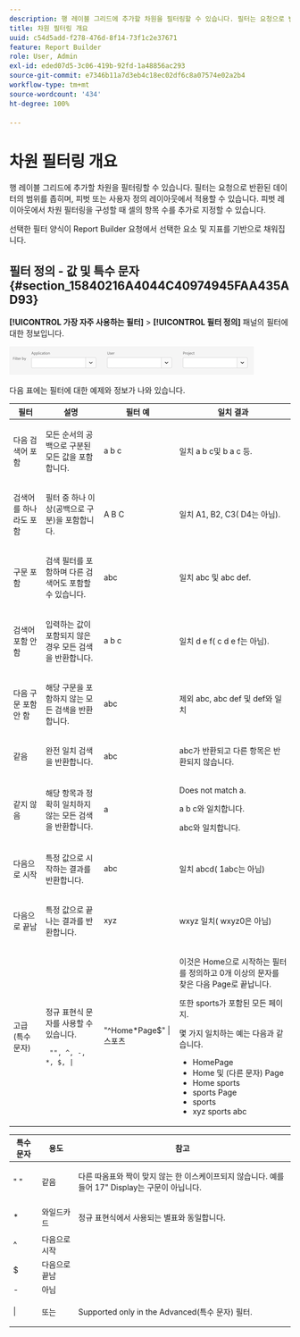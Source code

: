 ```yaml
---
description: 행 레이블 그리드에 추가할 차원을 필터링할 수 있습니다. 필터는 요청으로 반환된 데이터의 범위를 좁히며, 피벗 또는 사용자 정의 레이아웃에서 적용할 수 있습니다. 피벗 레이아웃에서 차원 필터링을 구성할 때 셀의 항목 수를 추가로 지정할 수 있습니다.
title: 차원 필터링 개요
uuid: c54d5add-f278-476d-8f14-73f1c2e37671
feature: Report Builder
role: User, Admin
exl-id: eded07d5-3c06-419b-92fd-1a48856ac293
source-git-commit: e7346b11a7d3eb4c18ec02df6c8a07574e02a2b4
workflow-type: tm+mt
source-wordcount: '434'
ht-degree: 100%

---
```


# 차원 필터링 개요

행 레이블 그리드에 추가할 차원을 필터링할 수 있습니다. 필터는 요청으로 반환된 데이터의 범위를 좁히며, 피벗 또는 사용자 정의 레이아웃에서 적용할 수 있습니다. 피벗 레이아웃에서 차원 필터링을 구성할 때 셀의 항목 수를 추가로 지정할 수 있습니다.

선택한 필터 양식이 Report Builder 요청에서 선택한 요소 및 지표를 기반으로 채워집니다.

## 필터 정의 - 값 및 특수 문자 {#section_15840216A4044C40974945FAA435AD93}

**[!UICONTROL 가장 자주 사용하는 필터]** > **[!UICONTROL 필터 정의]** 패널의 필터에 대한 정보입니다.

![](/help/admin/admin/assets/filter.png)

다음 표에는 필터에 대한 예제와 정보가 나와 있습니다.

<table id="table_8AC3A26FF02143DBA949B30F2A46CF11"> 
 <thead> 
  <tr> 
   <th colname="col1" class="entry"> 필터 </th> 
   <th colname="col02" class="entry"> 설명 </th> 
   <th colname="col2" class="entry"> 필터 예 </th> 
   <th colname="col3" class="entry"> 일치 결과 </th> 
  </tr> 
 </thead>
 <tbody> 
  <tr> 
   <td colname="col1"> <p>다음 검색어 포함 </p> </td> 
   <td colname="col02"> <p>모든 순서의 공백으로 구분된 모든 값을 포함합니다. </p> </td> 
   <td colname="col2"> <p>a b c </p> </td> 
   <td colname="col3"> <p>일치 <span class="term"> a b c</span>및 <span class="term"> b a c</span> 등. </p> </td> 
  </tr> 
  <tr> 
   <td colname="col1"> <p>검색어를 하나라도 포함 </p> </td> 
   <td colname="col02"> <p>필터 중 하나 이상(공백으로 구분)을 포함합니다. </p> </td> 
   <td colname="col2"> <p>A B C </p> </td> 
   <td colname="col3"> <p>일치 <span class="term"> A1</span>, <span class="term"> B2</span>, <span class="term"> C3</span>(<span class="term"> D4</span>는 아님). </p> </td> 
  </tr> 
  <tr> 
   <td colname="col1"> <p>구문 포함 </p> </td> 
   <td colname="col02"> <p>검색 필터를 포함하며 다른 검색어도 포함할 수 있습니다. </p> </td> 
   <td colname="col2"> <p>abc </p> </td> 
   <td colname="col3"> <p>일치 <span class="term"> abc</span> 및 <span class="term"> abc def</span>. </p> </td> 
  </tr> 
  <tr> 
   <td colname="col1"> <p>검색어 포함 안 함 </p> </td> 
   <td colname="col02"> <p>입력하는 값이 포함되지 않은 경우 모든 검색을 반환합니다. </p> </td> 
   <td colname="col2"> <p>a b c </p> </td> 
   <td colname="col3"> <p>일치 <span class="term"> d e f</span>(<span class="term"> c d e f</span>는 아님). </p> </td> 
  </tr> 
  <tr> 
   <td colname="col1"> <p>다음 구문 포함 안 함 </p> </td> 
   <td colname="col02"> <p>해당 구문을 포함하지 않는 모든 검색을 반환합니다. </p> </td> 
   <td colname="col2"> <p>abc </p> </td> 
   <td colname="col3"> <p>제외 <span class="term"> abc</span>, <span class="term"> abc def</span> 및 <span class="term"> def</span>와 일치 </p> </td> 
  </tr> 
  <tr> 
   <td colname="col1"> <p>같음 </p> </td> 
   <td colname="col02"> <p>완전 일치 검색을 반환합니다. </p> </td> 
   <td colname="col2"> <p>abc </p> </td> 
   <td colname="col3"> <p> <span class="term"> abc</span>가 반환되고 다른 항목은 반환되지 않습니다. </p> </td> 
  </tr> 
  <tr> 
   <td colname="col1"> <p>같지 않음 </p> </td> 
   <td colname="col02"> <p>해당 항목과 정확히 일치하지 않는 모든 검색을 반환합니다. </p> </td> 
   <td colname="col2"> <p>a </p> </td> 
   <td colname="col3"> <p>Does not match <span class="term"> a</span>. </p> <p><span class="term"> a b c</span>와 일치합니다. </p> <p><span class="term"> abc</span>와 일치합니다. </p> </td> 
  </tr> 
  <tr> 
   <td colname="col1"> <p>다음으로 시작 </p> </td> 
   <td colname="col02"> <p>특정 값으로 시작하는 결과를 반환합니다. </p> </td> 
   <td colname="col2"> <p>abc </p> </td> 
   <td colname="col3"> <p>일치 <span class="term"> abcd</span>(<span class="term"> 1abc</span>는 아님) </p> </td> 
  </tr> 
  <tr> 
   <td colname="col1"> <p>다음으로 끝남 </p> </td> 
   <td colname="col02"> <p>특정 값으로 끝나는 결과를 반환합니다. </p> </td> 
   <td colname="col2"> <p>xyz </p> </td> 
   <td colname="col3"> <p><span class="term"> wxyz</span> 일치(<span class="term"> wxyz0</span>은 아님) </p> </td> 
  </tr> 
  <tr> 
   <td colname="col1"> <p>고급 (특수 문자) </p> </td> 
   <td colname="col02"> <p>정규 표현식 문자를 사용할 수 있습니다. </p> <p> <code> "", ^, -, *, $, | </code> </p> </td> 
   <td colname="col2"> <p>"^Home*Page$" | 스포츠 </p> </td> 
   <td colname="col3"> <p> 이것은 <span class="term"> Home</span>으로 시작하는 필터를 정의하고 0개 이상의 문자를 찾은 다음 <span class="term">Page</span>로 끝납니다. </p> <p>또한 <span class="term"> sports</span>가 포함된 모든 페이지. </p> <p>몇 가지 일치하는 예는 다음과 같습니다. </p> 
    <ul id="ul_72D76C5AFEAF405E8A0E4E3C604D10AE"> 
     <li id="li_4D490059B667450DA8A0103167C7B391">HomePage </li> 
     <li id="li_1351619156274092AEB2771D882AD357">Home 및 (다른 문자) Page </li> 
     <li id="li_940EAA99A8CF49308E8471065EB317B1">Home sports </li> 
     <li id="li_50A895F14A454BE9BF06EE0F07F99B3B">sports Page </li> 
     <li id="li_F3CE0D07941D4C2485D2DE0B73E00677">sports </li> 
     <li id="li_E84C15C061824A5D922D9900392F2996">xyz sports abc </li> 
    </ul> </td> 
  </tr> 
 </tbody> 
</table>

<table id="table_8BBB06C8860745DEA41B39673699DC0F"> 
 <thead> 
  <tr> 
   <th colname="col1" class="entry"> 특수 문자 </th> 
   <th colname="col2" class="entry"> 용도 </th> 
   <th colname="col3" class="entry"> 참고 </th> 
  </tr> 
 </thead>
 <tbody> 
  <tr> 
   <td colname="col1"> " " </td> 
   <td colname="col2"> 같음 </td> 
   <td colname="col3"> <p>다른 따옴표와 짝이 맞지 않는 한 이스케이프되지 않습니다. 예를 들어 <span class="term"> 17" Display</span>는 구문이 아닙니다. </p> </td> 
  </tr> 
  <tr> 
   <td colname="col1"> * </td> 
   <td colname="col2"> 와일드카드 </td> 
   <td colname="col3"> <p>정규 표현식에서 사용되는 별표와 동일합니다. </p> </td> 
  </tr> 
  <tr> 
   <td colname="col1"> ^ </td> 
   <td colname="col2"> 다음으로 시작 </td> 
   <td colname="col3"> </td> 
  </tr> 
  <tr> 
   <td colname="col1"> $ </td> 
   <td colname="col2"> 다음으로 끝남 </td> 
   <td colname="col3"> </td> 
  </tr> 
  <tr> 
   <td colname="col1"> - </td> 
   <td colname="col2"> 아님 </td> 
   <td colname="col3"> </td> 
  </tr> 
  <tr> 
   <td colname="col1"> | </td> 
   <td colname="col2"> 또는 </td> 
   <td colname="col3"> <p>Supported only in the <span class="term"> Advanced(특수 문자)</span> 필터. </p> </td> 
  </tr> 
 </tbody> 
</table>
